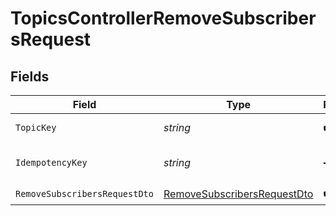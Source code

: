 # TopicsControllerRemoveSubscribersRequest


## Fields

| Field                                                                                 | Type                                                                                  | Required                                                                              | Description                                                                           |
| ------------------------------------------------------------------------------------- | ------------------------------------------------------------------------------------- | ------------------------------------------------------------------------------------- | ------------------------------------------------------------------------------------- |
| `TopicKey`                                                                            | *string*                                                                              | :heavy_check_mark:                                                                    | The topic key                                                                         |
| `IdempotencyKey`                                                                      | *string*                                                                              | :heavy_minus_sign:                                                                    | A header for idempotency purposes                                                     |
| `RemoveSubscribersRequestDto`                                                         | [RemoveSubscribersRequestDto](../../Models/Components/RemoveSubscribersRequestDto.md) | :heavy_check_mark:                                                                    | N/A                                                                                   |